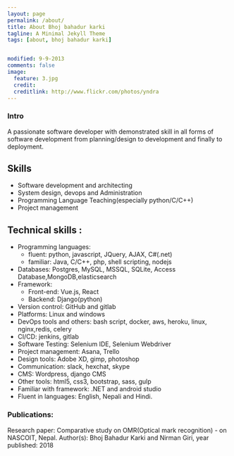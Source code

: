 ```yaml
---
layout: page
permalink: /about/
title: About Bhoj bahadur karki
tagline: A Minimal Jekyll Theme
tags: [about, bhoj bahadur karki]


modified: 9-9-2013
comments: false
image:
  feature: 3.jpg
  credit: 
  creditlink: http://www.flickr.com/photos/yndra
---
```


### Intro
A passionate software developer with demonstrated skill in all forms of software development from planning/design to development and finally to deployment.



## Skills 
- Software development and architecting   
- System design, devops and Administration
- Programming Language Teaching(especially python/C/C++)  
- Project management    

## Technical skills :
- Programming languages​:
  - fluent: ​python, javascript, JQuery, AJAX, C#(.net)
  - familiar: ​Java, C/C++, php, shell scripting, nodejs
- Databases: ​Postgres, MySQL, MSSQL, SQLite, Access Database,MongoDB,elasticsearch
- Framework:
  - Front-end: ​Vue.js, React
  - Backend: ​Django(python)      
-  Version control: ​GitHub and gitlab​   
-  Platforms: ​Linux and windows​
-  DevOps tools and others: ​bash script, docker, aws, heroku, linux, nginx,redis, celery​ 
-  CI/CD: ​jenkins, gitlab​
-  Software Testing: Selenium IDE, Selenium Webdriver
-  Project management: ​Asana, Trello​ 
-  Design tools:​ Adobe XD, gimp, photoshop​
-  Communication:​ slack, hexchat, skype​ 
-  CMS: ​Wordpress, django CMS​
-  Other tools: ​html5, css3, bootstrap, sass, gulp​ 
-  Familiar with framework: ​.NET and android studio​
-  Fluent in languages:​ English, Nepali and Hindi.

### Publications: 
Research paper: Comparative study on OMR(Optical mark recognition) - on NASCOIT, Nepal. Author(s): Bhoj Bahadur Karki and Nirman Giri, year published: 2018